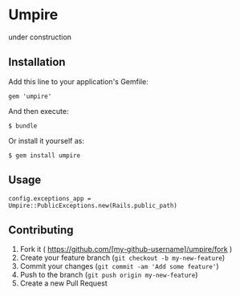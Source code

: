 # Umpire

under construction

## Installation

Add this line to your application's Gemfile:

    gem 'umpire'

And then execute:

    $ bundle

Or install it yourself as:

    $ gem install umpire

## Usage

```
config.exceptions_app = Umpire::PublicExceptions.new(Rails.public_path)
```

## Contributing

1. Fork it ( https://github.com/[my-github-username]/umpire/fork )
2. Create your feature branch (`git checkout -b my-new-feature`)
3. Commit your changes (`git commit -am 'Add some feature'`)
4. Push to the branch (`git push origin my-new-feature`)
5. Create a new Pull Request
